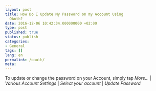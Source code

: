 ```yaml
---
layout: post
title: How Do I Update My Password on my Account Using
  OAuth?
date: 2016-12-06 10:42:34.000000000 +02:00
type: post
published: true
status: publish
categories:
- General
tags: []
lang: en
permalink: /oauth/
meta:
---
```


To update or change the password on your Account, simply tap *More...* \| *Various Account Settings* \| *Select your account* \| *Update Password*
